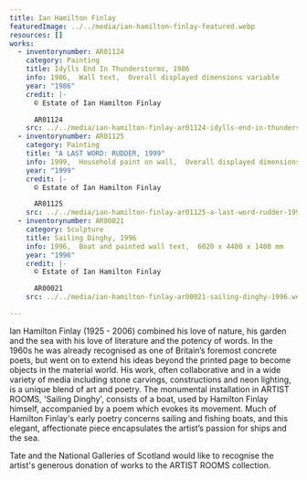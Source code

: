 ```yaml
---
title: Ian Hamilton Finlay
featuredImage: ../../media/ian-hamilton-finlay-featured.webp
resources: []
works:
  - inventorynumber: AR01124
    category: Painting
    title: Idylls End In Thunderstorms, 1986
    info: 1986,  Wall text,  Overall displayed dimensions variable
    year: "1986"
    credit: |-
      © Estate of Ian Hamilton Finlay

      AR01124
    src: ../../media/ian-hamilton-finlay-ar01124-idylls-end-in-thunderstorms-1986.webp
  - inventorynumber: AR01125
    category: Painting
    title: "A LAST WORD: RUDDER, 1999"
    info: 1999,  Household paint on wall,  Overall displayed dimensions variable
    year: "1999"
    credit: |-
      © Estate of Ian Hamilton Finlay

      AR01125
    src: ../../media/ian-hamilton-finlay-ar01125-a-last-word-rudder-1999.webp
  - inventorynumber: AR00021
    category: Sculpture
    title: Sailing Dinghy, 1996
    info: 1996,  Boat and painted wall text,  6020 x 4400 x 1400 mm
    year: "1996"
    credit: |-
      © Estate of Ian Hamilton Finlay

      AR00021
    src: ../../media/ian-hamilton-finlay-ar00021-sailing-dinghy-1996.webp

---
```


Ian Hamilton Finlay (1925 - 2006) combined his love of nature, his garden and the sea with his love of literature and the potency of words. In the 1960s he was already recognised as one of Britain’s foremost concrete poets, but went on to extend his ideas beyond the printed page to become objects in the material world. His work, often collaborative and in a wide variety of media including stone carvings, constructions and neon lighting, is a unique blend of art and poetry. The monumental installation in ARTIST ROOMS, 'Sailing Dinghy', consists of a boat, used by Hamilton Finlay himself, accompanied by a poem which evokes its movement. Much of Hamilton Finlay's early poetry concerns sailing and fishing boats, and this elegant, affectionate piece encapsulates the artist’s passion for ships and the sea.

Tate and the National Galleries of Scotland would like to recognise the artist's generous donation of works to the ARTIST ROOMS collection.
